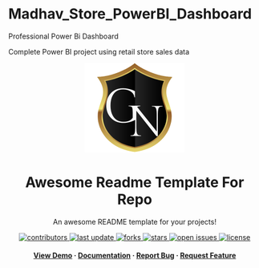 # Madhav_Store_PowerBI_Dashboard
Professional Power Bi Dashboard

Complete Power BI project using retail store sales data 

<div align="center">

  <img src="ln.png" alt="logo" width="200" height="auto" />
  <h1>Awesome Readme Template For Repo</h1>
  
  <p>
    An awesome README template for your projects! 
  </p>
  
  
<!-- Badges -->
<p>
  <a href="https://github.com/GiraldoNainggolan/Diwali-Sales-Analysis-with-Python/graphs/contributors">
    <img src="https://img.shields.io/github/contributors/GiraldoNainggolan/Diwali-Sales-Analysis-with-Python" alt="contributors" />
  </a>
  <a href="">
    <img src="https://img.shields.io/github/last-commit/GiraldoNainggolan/Diwali-Sales-Analysis-with-Python" alt="last update" />
  </a>
  <a href="https://github.com/GiraldoNainggolan/Diwali-Sales-Analysis-with-Python/network/members">
    <img src="https://img.shields.io/github/forks/GiraldoNainggolan/Diwali-Sales-Analysis-with-Python" alt="forks" />
  </a>
  <a href="https://github.com/GiraldoNainggolan/Diwali-Sales-Analysis-with-Python/stargazers">
    <img src="https://img.shields.io/github/stars/GiraldoNainggolan/Diwali-Sales-Analysis-with-Python" alt="stars" />
  </a>
  <a href="https://github.com/GiraldoNainggolan/Diwali-Sales-Analysis-with-Python/issues/">
    <img src="https://img.shields.io/github/issues/GiraldoNainggolan/Diwali-Sales-Analysis-with-Python" alt="open issues" />
  </a>
  <a href="https://github.com/GiraldoNainggolan/Diwali-Sales-Analysis-with-Python/blob/master/LICENSE">
    <img src="https://img.shields.io/github/license/GiraldoNainggolan/Diwali-Sales-Analysis-with-Python.svg" alt="license" />
  </a>
</p>
   
<h4>
    <a href="https://github.com/GiraldoNainggolan/Diwali-Sales-Analysis-with-Python">View Demo</a>
  <span> · </span>
    <a href="https://github.com/GiraldoNainggolan/Diwali-Sales-Analysis-with-Python">Documentation</a>
  <span> · </span>
    <a href="https://github.com/GiraldoNainggolan/Diwali-Sales-Analysis-with-Python/issues/">Report Bug</a>
  <span> · </span>
    <a href="https://github.com/GiraldoNainggolan/Diwali-Sales-Analysis-with-Python/issues/">Request Feature</a>
  </h4>
</div>

<br />
